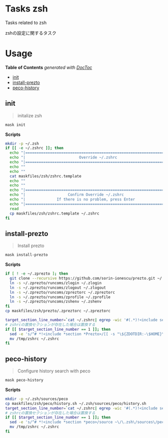# Tasks zsh

Tasks related to zsh

zshの設定に関するタスク

# Usage

<!-- START doctoc generated TOC please keep comment here to allow auto update -->
<!-- DON'T EDIT THIS SECTION, INSTEAD RE-RUN doctoc TO UPDATE -->
**Table of Contents**  *generated with [DocToc](https://github.com/thlorenz/doctoc)*

- [init](#init)
- [install-prezto](#install-prezto)
- [peco-history](#peco-history)

<!-- END doctoc generated TOC please keep comment here to allow auto update -->

## init

> initalize zsh

```bash
mask init
```

**Scripts**
```bash
mkdir -p ~/.zsh
if [[ -e ~/.zshrc ]]; then
  echo "|======================================================================|"
  echo "|                        Override ~/.zshrc                             |"
  echo "|======================================================================|"
  echo ""
  echo ""
  cat maskfiles/zsh/zshrc.template
  echo ""
  echo ""
  echo "|======================================================================|"
  echo "|                   Confirm Override ~/.zshrc                          |"
  echo "|              If there is no problem, press Enter                     |"
  echo "|======================================================================|"
  read
  cp maskfiles/zsh/zshrc.template ~/.zshrc
fi
```

## install-prezto

> Install prezto

```bash
mask install-prezto
```

**Scripts**
```bash
if [ ! -e ~/.zprezto ]; then
  git clone --recursive https://github.com/sorin-ionescu/prezto.git ~/.zprezto
  ln -s ~/.zprezto/runcoms/zlogin ~/.zlogin
  ln -s ~/.zprezto/runcoms/zlogout ~/.zlogout
  ln -s ~/.zprezto/runcoms/zpreztorc ~/.zpreztorc
  ln -s ~/.zprezto/runcoms/zprofile ~/.zprofile
  ln -s ~/.zprezto/runcoms/zshenv ~/.zshenv
fi
cp maskfiles/zsh/prezto/.zpreztorc ~/.zpreztorc

target_section_line_number=`cat ~/.zshrc| egrep -wic '#(.*)!<include section(.*)Prezto>'`
# zshrcの置換セクションが存在した場合は置換する
if [[ $target_section_line_number == 1 ]]; then
  sed -e 's/^# *!<include *section *Prezto>/[[ -s "\${ZDOTDIR:-\$HOME}\/\.zprezto\/init\.zsh" ]] \&\& source "\${ZDOTDIR:-\$HOME}\/\.zprezto\/init\.zsh"/g' ~/.zshrc > /tmp/zshrc
  mv /tmp/zshrc ~/.zshrc
fi
```

## peco-history

> Configure history search with peco


```bash
mask peco-history
```

**Scripts**
```bash
mkdir -p ~/.zsh/sources/peco
cp maskfiles/zsh/peco/history.sh ~/.zsh/sources/peco/history.sh
target_section_line_number=`cat ~/.zshrc| egrep -wic '#(.*)!<include section(.*)peco>'`
# zshrcの置換セクションが存在した場合は置換する
if [[ $target_section_line_number == 1 ]]; then
  sed -e 's/^# *!<include *section *peco>/source ~\/\.zsh\/sources\/peco\/history\.sh/g' ~/.zshrc > /tmp/zshrc
  mv /tmp/zshrc ~/.zshrc
fi
```